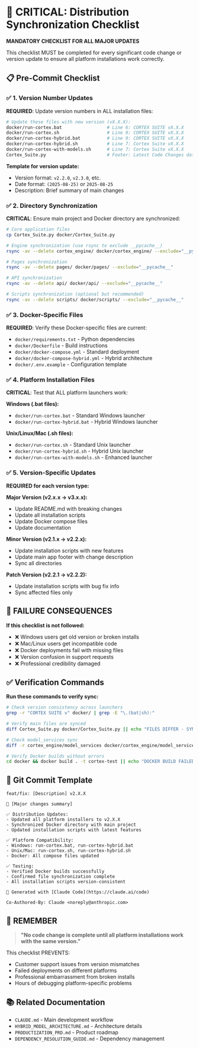# 🚨 CRITICAL: Distribution Synchronization Checklist

**MANDATORY CHECKLIST FOR ALL MAJOR UPDATES**

This checklist MUST be completed for every significant code change or version update to ensure all platform installations work correctly.

## 📋 Pre-Commit Checklist

### ✅ 1. Version Number Updates

**REQUIRED**: Update version numbers in ALL installation files:

```bash
# Update these files with new version (vX.X.X):
docker/run-cortex.bat                 # Line 6: CORTEX SUITE vX.X.X
docker/run-cortex.sh                  # Line 9: CORTEX SUITE vX.X.X  
docker/run-cortex-hybrid.bat          # Line 9: CORTEX SUITE vX.X.X
docker/run-cortex-hybrid.sh           # Line 7: Cortex Suite vX.X.X
docker/run-cortex-with-models.sh      # Line 7: Cortex Suite vX.X.X
Cortex_Suite.py                       # Footer: Latest Code Changes date
```

**Template for version update:**
- Version format: `v2.2.0`, `v2.3.0`, etc.
- Date format: `(2025-08-25)` or `2025-08-25`
- Description: Brief summary of main changes

### ✅ 2. Directory Synchronization

**CRITICAL**: Ensure main project and Docker directory are synchronized:

```bash
# Core application files
cp Cortex_Suite.py docker/Cortex_Suite.py

# Engine synchronization (use rsync to exclude __pycache__)
rsync -av --delete cortex_engine/ docker/cortex_engine/ --exclude="__pycache__"

# Pages synchronization  
rsync -av --delete pages/ docker/pages/ --exclude="__pycache__"

# API synchronization
rsync -av --delete api/ docker/api/ --exclude="__pycache__"

# Scripts synchronization (optional but recommended)
rsync -av --delete scripts/ docker/scripts/ --exclude="__pycache__"
```

### ✅ 3. Docker-Specific Files

**REQUIRED**: Verify these Docker-specific files are current:
- `docker/requirements.txt` - Python dependencies
- `docker/Dockerfile` - Build instructions
- `docker/docker-compose.yml` - Standard deployment
- `docker/docker-compose-hybrid.yml` - Hybrid architecture
- `docker/.env.example` - Configuration template

### ✅ 4. Platform Installation Files

**CRITICAL**: Test that ALL platform launchers work:

**Windows (.bat files):**
- `docker/run-cortex.bat` - Standard Windows launcher
- `docker/run-cortex-hybrid.bat` - Hybrid Windows launcher

**Unix/Linux/Mac (.sh files):**  
- `docker/run-cortex.sh` - Standard Unix launcher
- `docker/run-cortex-hybrid.sh` - Hybrid Unix launcher
- `docker/run-cortex-with-models.sh` - Enhanced launcher

### ✅ 5. Version-Specific Updates

**REQUIRED for each version type:**

**Major Version (v2.x.x → v3.x.x):**
- Update README.md with breaking changes
- Update all installation scripts
- Update Docker compose files
- Update documentation

**Minor Version (v2.1.x → v2.2.x):**
- Update installation scripts with new features
- Update main app footer with change description
- Sync all directories

**Patch Version (v2.2.1 → v2.2.2):**
- Update installation scripts with bug fix info
- Sync affected files only

## 🚨 FAILURE CONSEQUENCES

**If this checklist is not followed:**
- ❌ Windows users get old version or broken installs
- ❌ Mac/Linux users get incompatible code
- ❌ Docker deployments fail with missing files
- ❌ Version confusion in support requests
- ❌ Professional credibility damaged

## ✅ Verification Commands

**Run these commands to verify sync:**

```bash
# Check version consistency across launchers
grep -r "CORTEX SUITE v" docker/ | grep -E "\.(bat|sh):"

# Verify main files are synced
diff Cortex_Suite.py docker/Cortex_Suite.py || echo "FILES DIFFER - SYNC REQUIRED"

# Check model_services sync
diff -r cortex_engine/model_services docker/cortex_engine/model_services --exclude="__pycache__" || echo "MODEL_SERVICES DIFFER - SYNC REQUIRED"

# Verify Docker builds without errors
cd docker && docker build . -t cortex-test || echo "DOCKER BUILD FAILED"
```

## 📝 Git Commit Template

```
feat/fix: [Description] v2.X.X

🚀 [Major changes summary]

✅ Distribution Updates:
- Updated all platform installers to v2.X.X
- Synchronized Docker directory with main project
- Updated installation scripts with latest features

✅ Platform Compatibility:
- Windows: run-cortex.bat, run-cortex-hybrid.bat
- Unix/Mac: run-cortex.sh, run-cortex-hybrid.sh
- Docker: All compose files updated

✅ Testing:
- Verified Docker builds successfully
- Confirmed file synchronization complete
- All installation scripts version-consistent

🤖 Generated with [Claude Code](https://claude.ai/code)

Co-Authored-By: Claude <noreply@anthropic.com>
```

## 🎯 REMEMBER

> **"No code change is complete until all platform installations work with the same version."**

This checklist PREVENTS:
- Customer support issues from version mismatches
- Failed deployments on different platforms  
- Professional embarrassment from broken installs
- Hours of debugging platform-specific problems

## 📚 Related Documentation

- `CLAUDE.md` - Main development workflow
- `HYBRID_MODEL_ARCHITECTURE.md` - Architecture details
- `PRODUCTIZATION_PRD.md` - Product roadmap
- `DEPENDENCY_RESOLUTION_GUIDE.md` - Dependency management